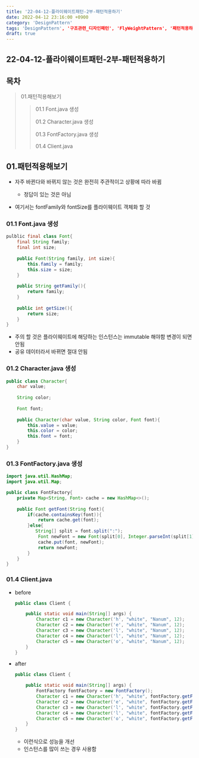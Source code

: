 ```yaml
---
title: '22-04-12-플라이웨이트패턴-2부-패턴적용하기'
date: 2022-04-12 23:16:00 +0900
category: 'DesignPattern'
tags: 'DesignPattern', '구조관련_디자인패턴', 'FlyWeightPattern', '패턴적용하기'
draft: true
---
```


## 22-04-12-플라이웨이트패턴-2부-패턴적용하기

## 목차

> 01.패턴적용해보기
>
> > 01.1 Font.java 생성
> >
> > 01.2 Character.java 생성
> >
> > 01.3 FontFactory.java 생성
> >
> > 01.4 Client.java

## 01.패턴적용해보기

- 자주 바뀐다와 바뀌지 않는 것은 완전히 주관적이고 상황에 따라 바뀜
  - 정답이 있는 것은 아님

- 여기서는 fontFamily와 fontSize를 플라이웨이트 객체화 할 것

### 01.1 Font.java 생성

```java
pulblic final class Font{
    final String family;
    final int size;
    
    public Font(String family, int size){
        this.family = family;
        this.size = size;
    }
    
    public String getFamily(){
        return family;
    }
    
    public int getSize(){
        return size;
    }
}
```

- 주의 할 것은 플라이웨이트에 해당하는 인스턴스는 immutable 해야함 변경이 되면 안됨
- 공유 데이터라서 바뀌면 절대 안됨

### 01.2 Character.java 생성

```java
public class Character{
    char value;
    
    String color;
    
    Font font;
    
    public Character(char value, String color, Font font){
        this.value = value;
        this.color = color;
        this.font = font;
    }
}
```

### 01.3 FontFactory.java 생성

```java
import java.util.HashMap;
import java.util.Map;

public class FontFactory{
    private Map<String, Font> cache = new HashMap<>();
    
    public Font getFont(String font){
        if(cache.containsKey(font)){
            return cache.get(font);
        }else{
           String[] split = font.split(":");
            Font newFont = new Font(split[0], Integer.parseInt(split[1]));
            cache.put(font, newFont);
            return newFont;
        }
    }
}
```

### 01.4 Client.java

- before

  ```java
  public class Client {
  
      public static void main(String[] args) {
          Character c1 = new Character('h', "white", "Nanum", 12);
          Character c2 = new Character('e', "white", "Nanum", 12);
          Character c3 = new Character('l', "white", "Nanum", 12);
          Character c4 = new Character('l', "white", "Nanum", 12);
          Character c5 = new Character('o', "white", "Nanum", 12);
      }
  }
  ```

- after

  ```java
  public class Client {
  
      public static void main(String[] args) {
          FontFactory fontFactory = new FontFactory();
          Character c1 = new Character('h', "white", fontFactory.getFont("nanum:12"));
          Character c2 = new Character('e', "white", fontFactory.getFont("nanum:12"));
          Character c3 = new Character('l', "white", fontFactory.getFont("nanum:12"));
          Character c4 = new Character('l', "white", fontFactory.getFont("nanum:12"));
          Character c5 = new Character('o', "white", fontFactory.getFont("nanum:12"));
      }
  }
  ```

  - 이런식으로 성능을 개선
  - 인스턴스를 많이 쓰는 경우 사용함